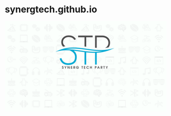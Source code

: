 # synergtech.github.io
![SynerG Tech Party](https://raw.githubusercontent.com/synerGTech/synergtech.github.io/master/images/stp.svg "synerG Tech Party")
